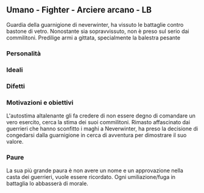 ## Umano - Fighter - Arciere arcano - LB
Guardia della guarnigione di neverwinter, ha vissuto le battaglie contro bastone di vetro. Nonostante sia sopravvissuto, non è preso sul serio dai commilitoni.
Predilige armi a gittata, specialmente la balestra pesante

### Personalità
### Ideali

### Difetti

### Motivazioni e obiettivi
L'autostima altalenante gli fa credere di non essere degno di comandare un vero esercito, cerca la stima dei suoi commilitoni.
Rimasto affascinato dai guerrieri che hanno sconfitto i maghi a Neverwinter, ha preso la decisione di congedarsi dalla guarnigione in cerca di avventura per dimostrare il suo valore.

### Paure
La sua più grande paura è non avere un nome e un approvazione nella casta dei guerrieri, vuole essere ricordato.
Ogni umiliazione/fuga in battaglia lo abbasserà di morale.